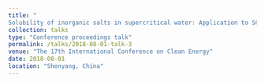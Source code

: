 ```yaml
---
title: "	
Solubility of inorganic salts in supercritical water: Application to SCWG of heavy oil wastewaterd"
collection: talks
type: "Conference proceedings talk"
permalink: /talks/2018-08-01-talk-3
venue: "The 17th International Conference on Clean Energy"
date: 2018-08-01
location: "Shenyang, China"
---
```


